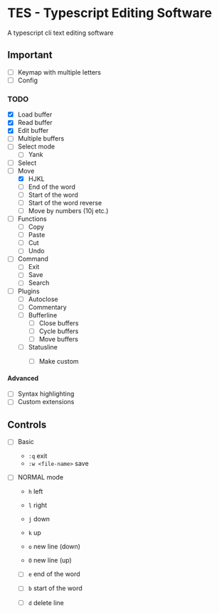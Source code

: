 # TES - Typescript Editing Software
A typescript cli text editing software

## Important
- [ ] Keymap with multiple letters
- [ ] Config

### TODO
- [x] Load buffer
- [x] Read buffer
- [x] Edit buffer
- [ ] Multiple buffers
- [ ] Select mode
   - [ ] Yank
- [ ] Select
- [ ] Move
   - [x] HJKL
   - [ ] End of the word
   - [ ] Start of the word
   - [ ] Start of the word reverse
   - [ ] Move by numbers (10j etc.)
- [ ] Functions
   - [ ] Copy
   - [ ] Paste
   - [ ] Cut
   - [ ] Undo 
- [ ] Command
   - [ ] Exit
   - [ ] Save
   - [ ] Search
- [ ] Plugins
   - [ ] Autoclose
   - [ ] Commentary
   - [ ] Bufferline
      - [ ] Close buffers
      - [ ] Cycle buffers
      - [ ] Move buffers
   - [ ] Statusline
      - [ ] Make custom


#### Advanced
- [ ] Syntax highlighting
- [ ] Custom extensions

## Controls
- [ ] Basic
   - `:q` exit
   - `:w <file-name>` save

- [ ] NORMAL mode
   - `h` left
   - `l` right
   - `j` down
   - `k` up

   - `o` new line (down)
   - `O` new line (up)
 
   - [ ] `e` end of the word
   - [ ] `b` start of the word
 
   - [ ] `d` delete line
